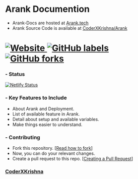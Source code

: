 # Arank Documention
- Arank-Docs are hosted at [Arank.tech](https://Arank.tech)
- Arank Source Code is available at [CoderXKrishna/Arank](https://GitHub.com/CoderXKrishna/Arank)

# [![Website](https://img.shields.io/website?down_color=red&down_message=Down&label=Arank.tech%20%20%20%20%20&up_message=Online&url=https%3A%2F%2FArank.tech) ![GitHub labels](https://img.shields.io/github/labels/CoderXKrishna/Arank-Docs/Help%20Wanted?color=black) ![GitHub forks](https://img.shields.io/github/forks/CoderXKrishna/Arank-Docs)](#)

### - Status
[![Netlify Status](https://api.netlify.com/api/v1/badges/e29a7c4e-9f10-4a20-87e1-faac9ce15865/deploy-status)](https://app.netlify.com/sites/Arank/deploys)

### - Key Features to Include
- About Arank and Deployment.
- List of available feature in Arank.
- Detail about setup and available variables.
- Make things easier to understand.

### - Contributing
- Fork this repository. [[Read how to fork](https://docs.github.com/en/get-started/quickstart/fork-a-repo#forking-a-repository)]
- Now, you can do your relevant changes.
- Create a pull request to this repo. [[Creating a Pull Request](https://docs.github.com/en/desktop/contributing-and-collaborating-using-github-desktop/working-with-your-remote-repository-on-github-or-github-enterprise/creating-an-issue-or-pull-request#creating-a-pull-request)]

### [CoderXKrishna](https://t.me/CoderXKrishna)
